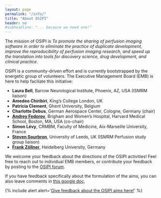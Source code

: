 ```yaml
---
layout: page
permalink: "/info/"
title: "About OSIPI"
header: no
#subheadline: "... because we need one!"
---
```


The mission of OSIPI is _To promote the sharing of perfusion imaging software in order to eliminate the practice of duplicate development, improve the reproducibility of perfusion imaging research, and speed up the translation into tools for discovery science, drug development, and clinical practice_.

OSIPI is a community-driven effort and is currently bootstrapped by the energetic group of volunteers. The Executive Management Board (EMB) is here to help faciliate this initiative:

* **Laura Bell**, Barrow Neurological Institute, Phoenix, AZ, USA (ISMRM liaison)
* **Amedeo Chiribiri**, King’s College London, UK
* **Patricia Clement**, Ghent University, Belgium
* **Charlotte Debus**, German Aerospace Center, Cologne, Germany (chair)
* [**Andrey Fedorov**](http://fedorov.github.io/), Brigham and Women’s Hospital, Harvard Medical School, Boston, MA, USA (co-chair)
* **Simon Lévy**, CRMBM, Faculty of Medicine, Aix-Marseille University, France
* [**Steven Sourbron**](https://medicinehealth.leeds.ac.uk/medicine/staff/782/dr-steven-sourbron/), University of Leeds, UK (ISMRM Perfusion study group liaison)
* [**Frank Zöllner**](https://www.umm.uni-heidelberg.de/inst/cbtm/ckm/mitarbeiter/personalpage/fzoellne.html), Heidelberg University, Germany

We welcome your feedback about the directions of the OSIPI activities! Feel free to reach out to individual EMB members, or contribute your feedback by posting to the [OSIPI forum](https://groups.google.com/forum/#!forum/open-source-initiative-for-perfusion-imaging).

If you have feedback specifically about the formulation of the aims, you can also leave comments in [this google doc](https://docs.google.com/document/d/10OhbXTRGPuToYLy-cFof9TreX0DS_yhs_8wJeIw5SIU/edit).

{% include alert alert='<a href="https://docs.google.com/document/d/10OhbXTRGPuToYLy-cFof9TreX0DS_yhs_8wJeIw5SIU/edit">Give feedback about the OSIPI aims here!</a>' %}
